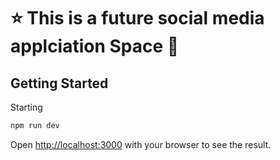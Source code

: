 # ⭐ This is a future social media applciation Space 🌠

## Getting Started

Starting

```bash
npm run dev
```

Open [http://localhost:3000](http://localhost:3000) with your browser to see the result.

